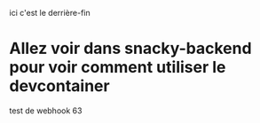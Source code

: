 ici c'est le derrière-fin

# Allez voir dans snacky-backend pour voir comment utiliser le devcontainer

test de webhook 63
